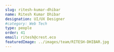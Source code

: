 ```yaml
---
slug: ritesh-kumar-dhibar
name: Ritesh Kumar Dhibar
designation: UI/UX Designer
#category: Web Tech
type: people
order: 41
email: ritesh@crest.eco
featuredImage: ../images/team/RITESH-DHIBAR.jpg
---
```

